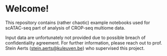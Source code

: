 # Welcome!
This repository contains (rather chaotic) example notebooks used for scATAC-seq part of analysis of CROP-seq multiome data.


Input data are unfortunately not provided due to possible breach of confidentiality agreement. For further information, please reach out to prof. Stein Aerts (stein.aerts@kuleuven.be) who supervised this project.


